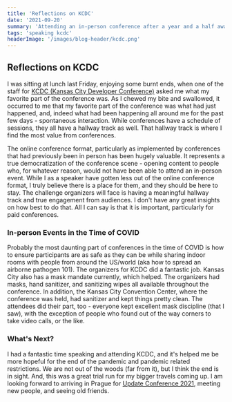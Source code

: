 ```yaml
---
title: 'Reflections on KCDC'
date: '2021-09-20'
summary: 'Attending an in-person conference after a year and a half away was a different experience, but KCDC made it great'
tags: 'speaking kcdc'
headerImage: '/images/blog-header/kcdc.png'
---
```


## Reflections on KCDC

I was sitting at lunch last Friday, enjoying some burnt ends, when one of the staff for [KCDC (Kansas City Developer Conference)](https://www.kcdc.info/) asked me what my favorite part of the conference was. As I chewed my bite and swallowed, it occurred to me that my favorite part of the conference was what had just happened, and, indeed what had been happening all around me for the past few days - spontaneous interaction. While conferences have a schedule of sessions, they all have a hallway track as well. That hallway track is where I find the most value from conferences.

The online conference format, particularly as implemented by conferences that had previously been in person has been hugely valuable. It represents a true democratization of the conference scene - opening content to people who, for whatever reason, would not have been able to attend an in-person event. While I as a speaker have gotten less out of the online conference format, I truly believe there is a place for them, and they should be here to stay. The challenge organizers will face is having a meaningful hallway track and true engagement from audiences. I don't have any great insights on how best to do that. All I can say is that it is important, particularly for paid conferences.

### In-person Events in the Time of COVID

Probably the most daunting part of conferences in the time of COVID is how to ensure participants are as safe as they can be while sharing indoor rooms with people from around the US/world (aka how to spread an airborne pathogen 101). The organizers for KCDC did a fantastic job. Kansas City also has a mask mandate currently, which helped. The organizers had masks, hand sanitizer, and sanitizing wipes all available throughout the conference. In addition, the Kansas City Convention Center, where the conference was held, had sanitizer and kept things pretty clean. The attendees did their part, too - everyone kept excellent mask discipline (that I saw), with the exception of people who found out of the way corners to take video calls, or the like.

### What's Next?

I had a fantastic time speaking and attending KCDC, and it's helped me be more hopeful for the end of the pandemic and pandemic related restrictions. We are not out of the woods (far from it), but I think the end is in sight. And, this was a great trial run for my bigger travels coming up. I am looking forward to arriving in Prague for [Update Conference 2021](https://www.updateconference.net/), meeting new people, and seeing old friends.
